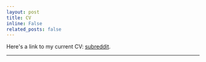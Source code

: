 ```yaml
---
layout: post
title: CV
inline: False
related_posts: false
---
```


Here's a link to my current CV: [subreddit](http://localhost:8080/webpage/assets/pdf/varun-chandra-resume.pdf). 

---